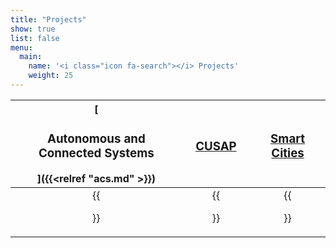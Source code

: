 ```yaml
---
title: "Projects"
show: true
list: false
menu:
  main:
    name: '<i class="icon fa-search"></i> Projects'
    weight: 25
---
```


|   [<h3>Autonomous and Connected Systems</h3>]({{<relref "acs.md" >}})    |   [<h3>CUSAP</h3>](https://cusap.nyc)    |    [<h3> Smart Cities </h3>](https://cooper.edu/academics/vertically-integrated-projects/teams/smart-cities)   |
| :---: | :---: | :---: |
| {{<figure src="/images/acs/acs2.webp" attr="Finding technology-based solutions to some of the most pressing issues currently facing our cities." attrlink="acs" link="acs" target="_self" >}} | {{<figure src="/images/research/cusap.webp" attr="Socially and ecologically integrated initiative for plant cultivation, community assimilation, and education." link="https://cusap.nyc" attrlink="https://cusap.nyc" target="_self" >}} | {{<figure src="/images/research/smartcities.webp" attr="Finding technology-based solutions to some of the most pressing issues currently facing our cities." attrlink="https://cooper.edu/academics/vertically-integrated-projects/teams/smart-cities" link="https://cooper.edu/academics/vertically-integrated-projects/teams/smart-cities" target="_self" >}} |
